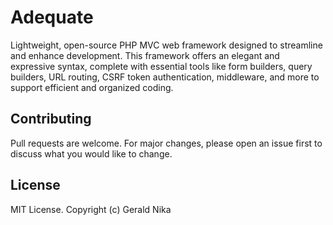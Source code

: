 # Adequate

Lightweight, open-source PHP MVC web framework designed to streamline and enhance development. This framework offers an elegant and expressive syntax, complete with essential tools like form builders, query builders, URL routing, CSRF token authentication, middleware, and more to support efficient and organized coding.

## Contributing
Pull requests are welcome. For major changes, please open an issue first to discuss what you would like to change.

## License
MIT License. Copyright (c) Gerald Nika
